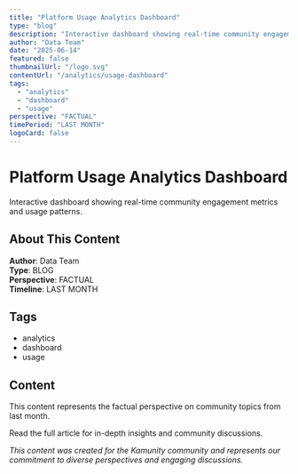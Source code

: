 ```yaml
---
title: "Platform Usage Analytics Dashboard"
type: "blog"
description: "Interactive dashboard showing real-time community engagement metrics and usage patterns."
author: "Data Team"
date: "2025-06-14"
featured: false
thumbnailUrl: "/logo.svg"
contentUrl: "/analytics/usage-dashboard"
tags:
  - "analytics"
  - "dashboard"
  - "usage"
perspective: "FACTUAL"
timePeriod: "LAST MONTH"
logoCard: false
---
```

# Platform Usage Analytics Dashboard

Interactive dashboard showing real-time community engagement metrics and usage patterns.

## About This Content

**Author**: Data Team  
**Type**: BLOG  
**Perspective**: FACTUAL  
**Timeline**: LAST MONTH  



## Tags

- analytics
- dashboard
- usage

## Content

This content represents the factual perspective on community topics from last month. 



Read the full article for in-depth insights and community discussions.


*This content was created for the Kamunity community and represents our commitment to diverse perspectives and engaging discussions.*
